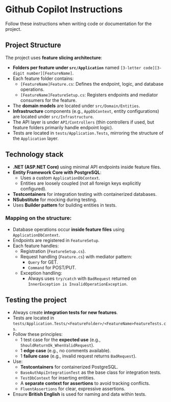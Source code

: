 # Github Copilot Instructions

Follow these instructions when writing code or documentation for the project.

## Project Structure

The project uses **feature slicing architecture**:
- **Folders per feature under `src/Application`** named `[3-letter code][3-digit number][FeatureName]`.
- Each feature folder contains:
    - `[FeatureName]Feature.cs`: Defines the endpoint, logic, and database operations.
    - `[FeatureName]FeatureSetup.cs`: Registers endpoints and mediator consumers for the feature.
- The **domain models** are located under `src/Domain/Entities`.
- **Infrastructure** components (e.g., `AppDbContext`, entity configurations) are located under `src/Infrastructure`.
- The API layer is under `API/Controllers` (thin controllers if used, but feature folders primarily handle endpoint logic).
- Tests are located in `tests/Application.Tests`, mirroring the structure of the `Application` layer.

## Technology stack

- **.NET (ASP.NET Core)** using minimal API endpoints inside feature files.
- **Entity Framework Core with PostgreSQL**:
    - Uses a custom `ApplicationDbContext`.
    - Entities are loosely coupled (not all foreign keys explicitly configured).
- **Testcontainers** for integration testing with containerized databases.
- **NSubstitute** for mocking during testing.
- Uses **Builder pattern** for building entities in tests.

### Mapping on the structure:

- Database operations occur **inside feature files** using `ApplicationDbContext`.
- Endpoints are registered in `FeatureSetup`.
- Each feature handles:
    - Registration (`FeatureSetup.cs`).
    - Request handling (`Feature.cs`) with mediator pattern:
        - `Query` for GET.
        - `Command` for POST/PUT.
    - Exception handling:
        - Always uses `try/catch` with `BadRequest` returned on `InnerException is InvalidOperationException`.

## Testing the project

- Always create **integration tests for new features**.
- Tests are located in `tests/Application.Tests/<FeatureFolder>/<FeatureName>FeatureTests.cs`.
- Follow these principles:
    - 1 test case for the **expected use** (e.g., `ShouldReturnOk_WhenValidRequest`).
    - 1 **edge case** (e.g., no comments available).
    - 1 **failure case** (e.g., invalid request returns `BadRequest`).
- Use:
    - **Testcontainers** for containerized PostgreSQL.
    - `BaseAuthApiIntegrationTest` as the base class for integration tests.
    - `TestDbContext` for inserting entities.
    - A **separate context for assertions** to avoid tracking conflicts.
    - `FluentAssertions` for clear, expressive assertions.
- Ensure **British English** is used for naming and data within tests.
